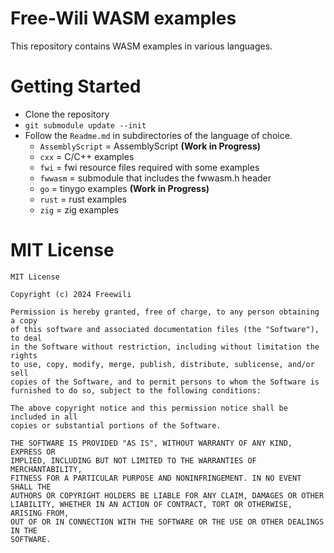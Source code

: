 Free-Wili WASM examples
=======================

This repository contains WASM examples in various languages.

Getting Started
===============

- Clone the repository
- `git submodule update --init`
- Follow the `Readme.md` in subdirectories of the language of choice.
    - `AssemblyScript` = AssemblyScript **(Work in Progress)**
    - `cxx` = C/C++ examples
    - `fwi` = fwi resource files required with some examples
    - `fwwasm` = submodule that includes the fwwasm.h header
    - `go` = tinygo examples **(Work in Progress)**
    - `rust` = rust examples
    - `zig` = zig examples


MIT License
=======

```
MIT License

Copyright (c) 2024 Freewili

Permission is hereby granted, free of charge, to any person obtaining a copy
of this software and associated documentation files (the "Software"), to deal
in the Software without restriction, including without limitation the rights
to use, copy, modify, merge, publish, distribute, sublicense, and/or sell
copies of the Software, and to permit persons to whom the Software is
furnished to do so, subject to the following conditions:

The above copyright notice and this permission notice shall be included in all
copies or substantial portions of the Software.

THE SOFTWARE IS PROVIDED "AS IS", WITHOUT WARRANTY OF ANY KIND, EXPRESS OR
IMPLIED, INCLUDING BUT NOT LIMITED TO THE WARRANTIES OF MERCHANTABILITY,
FITNESS FOR A PARTICULAR PURPOSE AND NONINFRINGEMENT. IN NO EVENT SHALL THE
AUTHORS OR COPYRIGHT HOLDERS BE LIABLE FOR ANY CLAIM, DAMAGES OR OTHER
LIABILITY, WHETHER IN AN ACTION OF CONTRACT, TORT OR OTHERWISE, ARISING FROM,
OUT OF OR IN CONNECTION WITH THE SOFTWARE OR THE USE OR OTHER DEALINGS IN THE
SOFTWARE.
```
